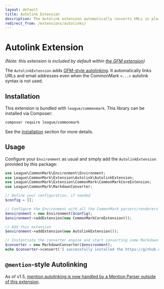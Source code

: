```yaml
---
layout: default
title: Autolink Extension
description: The Autolink extension automatically converts URLs in plain text to clickable links
redirect_from: /extensions/autolinks/
---
```


# Autolink Extension

_(Note: this extension is included by default within [the GFM extension](/2.3/extensions/github-flavored-markdown/))_

The `AutolinkExtension` adds [GFM-style autolinking][link-gfm-spec-autolinking].  It automatically links URLs and email addresses even when the CommonMark `<...>` autolink syntax is not used.

## Installation

This extension is bundled with `league/commonmark`. This library can be installed via Composer:

```bash
composer require league/commonmark
```

See the [installation](/2.3/installation/) section for more details.

## Usage

Configure your `Environment` as usual and simply add the `AutolinkExtension` provided by this package:

```php
use League\CommonMark\Environment\Environment;
use League\CommonMark\Extension\Autolink\AutolinkExtension;
use League\CommonMark\Extension\CommonMark\CommonMarkCoreExtension;
use League\CommonMark\MarkdownConverter;

// Define your configuration, if needed
$config = [];

// Configure the Environment with all the CommonMark parsers/renderers
$environment = new Environment($config);
$environment->addExtension(new CommonMarkCoreExtension());

// Add this extension
$environment->addExtension(new AutolinkExtension());

// Instantiate the converter engine and start converting some Markdown!
$converter = new MarkdownConverter($environment);
echo $converter->convert('I successfully installed the https://github.com/thephpleague/commonmark project with the Autolink extension!');
```

## `@mention`-style Autolinking

As of v1.5, [mention autolinking is now handled by a Mention Parser outside of this extension](/2.3/extensions/mention/).

[link-league-commonmark]: https://github.com/thephpleague/commonmark
[link-gfm-spec-autolinking]: https://github.github.com/gfm/#autolinks-extension-
